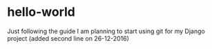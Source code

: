 # hello-world
Just following the guide 
I am planning to start using git for my Django project
(added second line on 26-12-2016)
